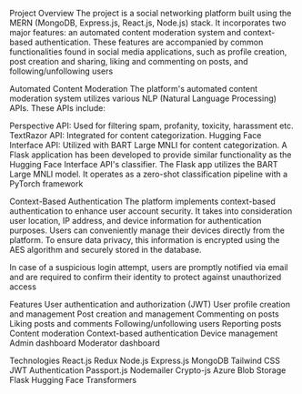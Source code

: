 Project Overview
The project is a social networking platform built using the MERN (MongoDB, Express.js, React.js, Node.js) stack. It incorporates two major features: an automated content moderation system and context-based authentication. These features are accompanied by common functionalities found in social media applications, such as profile creation, post creation and sharing, liking and commenting on posts, and following/unfollowing users


Automated Content Moderation
The platform's automated content moderation system utilizes various NLP (Natural Language Processing) APIs. These APIs include:

Perspective API: Used for filtering spam, profanity, toxicity, harassment etc.
TextRazor API: Integrated for content categorization.
Hugging Face Interface API: Utilized with BART Large MNLI for content categorization.
A Flask application has been developed to provide similar functionality as the Hugging Face Interface API's classifier. The Flask app utilizes the BART Large MNLI model. It operates as a zero-shot classification pipeline with a PyTorch framework


Context-Based Authentication
The platform implements context-based authentication to enhance user account security. It takes into consideration user location, IP address, and device information for authentication purposes. Users can conveniently manage their devices directly from the platform. To ensure data privacy, this information is encrypted using the AES algorithm and securely stored in the database.

In case of a suspicious login attempt, users are promptly notified via email and are required to confirm their identity to protect against unauthorized access


Features
 User authentication and authorization (JWT)
 User profile creation and management
 Post creation and management
 Commenting on posts
 Liking posts and comments
 Following/unfollowing users
 Reporting posts
 Content moderation
 Context-based authentication
 Device management
 Admin dashboard
 Moderator dashboard

Technologies
React.js
Redux
Node.js
Express.js
MongoDB
Tailwind CSS
JWT Authentication
Passport.js
Nodemailer
Crypto-js
Azure Blob Storage
Flask
Hugging Face Transformers
